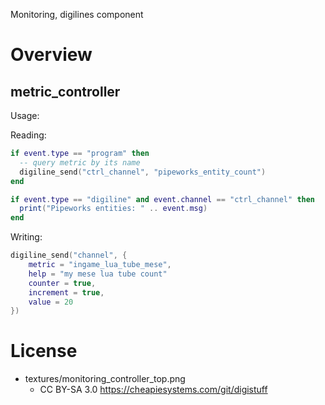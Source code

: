 
Monitoring, digilines component

# Overview

## metric_controller

Usage:

Reading:
```lua
if event.type == "program" then
  -- query metric by its name
  digiline_send("ctrl_channel", "pipeworks_entity_count")
end

if event.type == "digiline" and event.channel == "ctrl_channel" then
  print("Pipeworks entities: " .. event.msg)
end
```

Writing:
```lua
digiline_send("channel", {
	metric = "ingame_lua_tube_mese",
	help = "my mese lua tube count"
	counter = true,
	increment = true,
	value = 20
})
```

# License

* textures/monitoring_controller_top.png
  * CC BY-SA 3.0 https://cheapiesystems.com/git/digistuff

